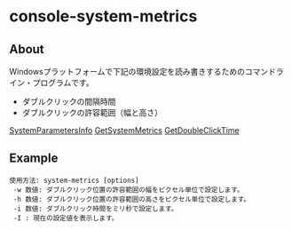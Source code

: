 # console-system-metrics

About
---
Windowsプラットフォームで下記の環境設定を読み書きするためのコマンドライン・プログラムです。

* ダブルクリックの間隔時間
* ダブルクリックの許容範囲（幅と高さ）

[SystemParametersInfo](https://msdn.microsoft.com/ja-jp/library/cc429946.aspx)
[GetSystemMetrics](https://msdn.microsoft.com/ja-jp/library/cc429812.aspx)
[GetDoubleClickTime](https://msdn.microsoft.com/ja-jp/library/cc364628.aspx)

Example
---
```
使用方法: system-metrics [options]
 -w 数値: ダブルクリック位置の許容範囲の幅をピクセル単位で設定します。
 -h 数値: ダブルクリック位置の許容範囲の高さをピクセル単位で設定します。
 -i 数値: ダブルクリック時間をミリ秒で設定します。
 -I : 現在の設定値を表示します。
 ```
